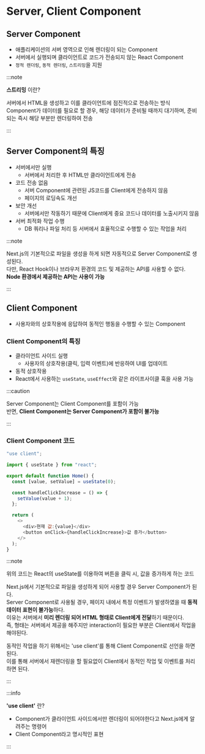 # Server, Client Component

## Server Component

- 애플리케이션의 서버 영역으로 인해 렌더링이 되는 Component
- 서버에서 실행되며 클라이언트로 코드가 전송되지 않는 React Component
- `정적 렌더링`, `동적 렌더링`, `스트리밍`을 지원

:::note

**스트리밍** 이란?<br/>

서버에서 HTML을 생성하고 이를 클라이언트에 점진적으로 전송하는 방식<br/>
Component가 데이터를 필요로 할 경우, 해당 데이터가 준비될 때까지 대기하며, 준비되는 즉시 해당 부분만 렌더링하여 전송

:::

## Server Component의 특징

- 서버에서만 실행
  - 서버에서 처리한 후 HTML만 클라이언트에게 전송
- 코드 전송 없음
  - 서버 Component에 관련된 JS코드를 Client에게 전송하지 않음
  - 페이지의 로딩속도 개선
- 보안 개선
  - 서버에서만 작동하기 때문에 Client에게 중요 코드나 데이터를 노출시키지 않음
- 서버 최적화 작업 수행
  - DB 쿼리나 파일 처리 등 서버에서 효율적으로 수행할 수 있는 작업을 처리

:::note

Next.js의 기본적으로 파일을 생성을 하게 되면 자동적으로 Server Component로 생성된다.<br/>
다만, React Hook이나 브라우저 환경의 코드 및 제공하는 API를 사용할 수 없다.<br/>
**Node 환경에서 제공하는 API는 사용이 가능**

:::

## Client Component

- 사용자와의 상호작용에 응답하여 동적인 행동을 수행할 수 있는 Component

### Client Component의 특징

- 클라이언트 사이드 실행
  - 사용자의 상호작용(클릭, 입력 이벤트)에 반응하여 UI를 업데이트
- 동적 상호작용
- React에서 사용하는 `useState`, `useEffect`와 같은 라이프사이클 훅을 사용 가능

:::caution

Server Component는 Client Component를 포함이 가능<br/>
반면, **Client Component는 Server Component가 포함이 불가능**<br/>

:::

### Client Component 코드

```js title="(src/)app/page.js"
"use client";

import { useState } from "react";

export default function Home() {
  const [value, setValue] = useState(0);

  const handleClickIncrease = () => {
    setValue(value + 1);
  };

  return (
    <>
      <div>현재 값:{value}</div>
      <button onClick={handleClickIncrease}>값 증가</button>
    </>
  );
}
```

:::note

위의 코드는 React의 useState를 이용하여 버튼을 클릭 시, 값을 증가하게 하는 코드<br/>

Next.js에서 기본적으로 파일을 생성하게 되어 사용할 경우 Server Component가 된다.<br/>
Server Component로 사용될 경우, 페이지 내에서 특정 이벤트가 발생하였을 때 **동적 데이터 표현이 불가능**하다.<br/>
이유는 서버에서 **미리 렌더링 되어 HTML 형태로 Client에게 전달**하기 때문이다.<br/>
즉, 형태는 서버에서 제공을 해주지만 interaction이 필요한 부분은 Client에서 작업을 해야된다.<br/>

동적인 작업을 하기 위해서는 'use client'를 통해 Client Component로 선언을 하면된다.<br/>
이를 통해 서버에서 재렌더링을 할 필요없이 Client에서 동적인 작업 및 이벤트를 처리하면 된다.<br/>

:::

:::info

**'use client'** 란?

- Component가 클라이언트 사이드에서만 렌더링이 되어야한다고 Next.js에게 알려주는 명령어
- Client Component라고 명시적인 표현

:::
